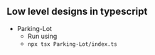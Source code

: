 ## Low level designs in typescript

* Parking-Lot
    - Run using
    - ```npx tsx Parking-Lot/index.ts```